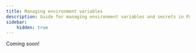 ```yaml
---
title: Managing environment variables
description: Guide for managing environment variables and secrets in PartyKit
sidebar:
    hidden: true
---
```


Coming soon!